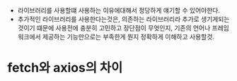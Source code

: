 - 라이브러리를 사용할떄 사용하는 이유에대해서 정당하게 얘기할 수 있어야한다.
- 추가적인 라이브러리를 사용한다는것은, 의존하는 라이브러리라 추가로 생기게되는것이기 떄문에 사용전에 충분히 고민하고 장단점이 무엇인지,
  기존의 언어나 프레임워크에서 제공하는 기능만으로는 부족한게 뭔지 정확하게 이해하고 사용할것. 
  
  
# fetch와 axios의 차이

